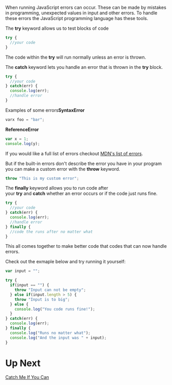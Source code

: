 

When running JavaScript errors can occur. These can be made by mistakes in programming, unexpected values in input and other errors. To handle these errors the JavaScript programming language has these tools.

The **try** keyword allows us to test blocks of code

```jsx
try {
  //your code
}

```

The code within the **try** will run normally unless an error is thrown.

The **catch** keyword lets you handle an error that is thrown in the **try** block.

```jsx
try {
  //your code
} catch(err) {
  console.log(err);
  //handle error
}

```

Examples of some errors**SyntaxError**

```jsx
varx foo = "bar";

```

**ReferenceError**

```jsx
var x = 1;
console.log(y);

```

If you would like a full list of errors checkout [MDN's list of errors](https://www.google.com/).

But if the built-in errors don't describe the error you have in your program you can make a custom error with the **throw** keyword.

```jsx
throw "This is my custom error";

```

The **finally** keyword allows you to run code after your **try** and **catch** whether an error occurs or if the code just runs fine.

```jsx
try {
  //your code
} catch(err) {
  console.log(err);
  //handle error
} finally {
  //code the runs after no matter what
}

```

This all comes together to make better code that codes that can now handle errors.

Check out the exmaple below and try running it yourself:

```jsx
var input = "";

try {
  if(input == "") {
    throw "Input can not be empty";
  } else if(input.length > 5) {
    throw "Input is to big";
  } else {
    console.log("You code runs fine!");
  }
} catch(err) {
  console.log(err);
} finally {
  console.log("Runs no matter what");
  console.log("And the input was " + input);
}

```

# Up Next

[Catch Me If You Can](https://www.notion.so/Catch-Me-If-You-Can-d00c7007382a4e0f94c251c49914f1d4?pvs=21)